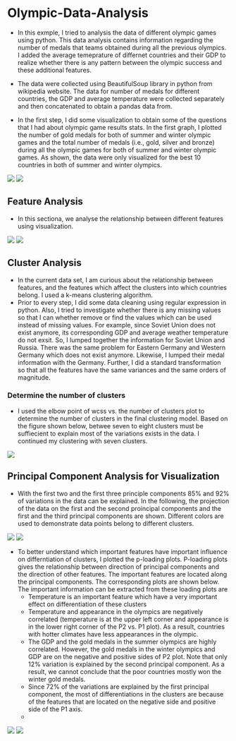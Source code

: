 # Olympic-Data-Analysis
* In this exmple, I tried to analysis the data of different olympic games using python. This data analysis contains information regarding the number of medals that teams obtained during all the previous olympics. I added the average temeprature of differnet countries and their GDP to realize whether there is any pattern between the olympic success and these additional features.

* The data were collected using BeautifulSoup library in python from wikipedia website. The data for number of medals for different countries, the GDP and average temperature were collected separately and then concatenated to obtain a pandas data from. 

* In the first step, I did some visualization to obtain some of the questions that I had about olympic game results stats. In the first graph, I plotted the number of gold medals for both of summer and winter olympic games and the total number of medals (i.e., gold, silver and bronze) during all the olympic games for both of summer and winter olympic games. As shown, the data were only visualized for the best 10 countries in both of summer and winter olympics.  

![](https://github.com/kaveh7293/Olympic-Data-Analysis/blob/main/Summer.png)
![](https://github.com/kaveh7293/Olympic-Data-Analysis/blob/main/Winter.png)
## Feature Analysis
* In this sectiona, we analyse the relationship between different features using visualization.

![](https://github.com/kaveh7293/Olympic-Data-Analysis/blob/main/Total_Summer_GDP.png)
![](https://github.com/kaveh7293/Olympic-Data-Analysis/blob/main/Total_Winter_GDP.png)
## Cluster Analysis

* In the current data set, I am curious about the relationship between features, and the features which affect the clusters into which countries belong. I used a k-means clustering algorithm. 
* Prior to every step, I did some data cleaning using regular expression in python. Also, I tried to investigate whether there is any missing values so that I can whether remove or find the values which can be used instead of missing values. For example, since Soviet Union does not exist anymore, its corresponding GDP and average weather temperature do not exsit. So, I lumped together the information for Soviet Union and Russia. There was the same problem for Eastern Germany and Western Germany which does not exist anymore. Likewise, I lumped their medal information with the Germany. Further, I did a standard transformation so that all the features have the same variances and the same orders of magnitude.
### Determine the number of clusters
* I used the elbow point of wcss vs. the number of clusters plot to determine the number of clusters in the final clustering model. Based on the figure shown below, betwee seven to eight clusters must be suffiecient to explain most of the variations exists in the data. I continued my clustering with seven clusters.

![](https://github.com/kaveh7293/Olympic-Data-Analysis/blob/main/Cluster_determination.png)

## Principal Component Analysis for Visualization
* With the first two and the first three principle components 85% and 92% of variations in the data can be explained. In the following, the projection of the data on the first and the second proincipal components and the first and the third principal components are shown. Different colors are used to demonstrate data points belong to different clusters.

![](https://github.com/kaveh7293/Olympic-Data-Analysis/blob/main/t1_t2.png)
![](https://github.com/kaveh7293/Olympic-Data-Analysis/blob/main/t1_t3.png)
* To better understand which important features have important influence on differntiation of clusters, I plotted the p-loading plots. P-loading plots gives the relationship between direction of principal components and the direction of other features. The important features are located along the principal components. The corresponding plots are shown below. The important information can be extracted from these loading plots are
  * Temperature is an important feature which have a very important effect on differentiation of these clusters
  * Temperature and appearance in the olympics are negatively correlated (temperature is at the upper left corner and appearance is in the lower right corner of the P2 vs. P1 plot). As a result, countries with hotter climates have less appearances in the olympic.
  * The GDP and the gold medals in the summer olympics are highly correlated. However, the gold medals in the winter olympics and GDP are on the negative and positive sides of P2 plot. Note that only 12% variation is explained by the second principal component. As a result, we cannot conclude that the poor countries mostly won the winter gold medals.
  * Since 72% of the variations are explained by the first principal component, the most of differentiations in the clusters are because of the features that are located on the negative side and positive side of the P1 axis.
  *   

![](https://github.com/kaveh7293/Olympic-Data-Analysis/blob/main/loadin_p1_p2.png)
![](https://github.com/kaveh7293/Olympic-Data-Analysis/blob/main/loadin_p1_p3.png)

